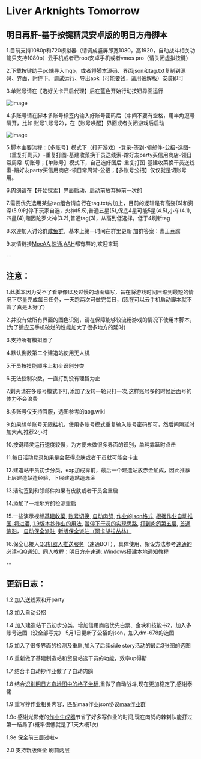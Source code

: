 # Liver Arknights Tomorrow
## 明日再肝-基于按键精灵安卓版的明日方舟脚本

1.目前支持1080p和720模拟器（请调成竖屏即宽1080，高1920，自动战斗相关功能只支持1080p）云手机或者已root安卓手机或者vmos pro（请关闭虚拟按键）

2.下载按键助手pc端导入mqb，或者将脚本源码、界面json和tag.txt复制到源码、界面、附件下。调试运行、导出apk（可能要钱，请用破解版）安装即可

3.单账号请在【选好关卡开启代理】后在蓝色开始行动按钮界面运行

![image](https://github.com/Lancarus/a-mobile-anjian-script-for-arknight/blob/master/img/1.png)

4.多账号请在脚本多账号标签内输入好账号密码后（中间不要有空格，用半角逗号隔开，比如  账号1,账号2），在【账号唤醒】界面或者关闭游戏后启动

![image](https://github.com/Lancarus/a-mobile-anjian-script-for-arknight/blob/master/img/2.png)

5.脚本主要流程：【多账号】模式下（打开游戏）-登录-签到-领邮件-公招-选图-（重复打剿灭）-重复打图-基建收菜换干员送线索-蹭好友party买信用商店-领日常周常-切账号；【单账号】模式下，自己选好图后-重复打图-基建收菜换干员送线索-蹭好友party买信用商店-领日常周常-公招；【多账号公招】仅仅就是切账号用。

6.肉鸽请在【开始探索】界面启动，启动前放弃掉前一次的

7.需要优先选用某些tag组合请自行在tag.txt内加上，目前的逻辑是有高姿(6)和资深(5.9)时停下玩家自选，火神(5.5),普通五星(5),保底4星可能5星(4.5),小车(4.1),四星(4),赌因陀罗火神(3.2),普通tag(3)，从高到低选择，低于4刷新tag

8.欢迎加入讨论群[咸鱼群](https://jq.qq.com/?_wv=1027&k=nqIXrYCR)，基本上第一时间在群里更新 加群答案：素王豆腐

9.友情链接[MoeAA](https://github.com/MistEO/MeoAssistantArknights),[速通](https://github.com/tkkcc/arknights),[AAH](https://github.com/ninthDevilHAUNSTER/ArknightsAutoHelper)都有群的,欢迎来玩

--

## 注意：

1.此脚本因为受不了看录像以及过慢的动画编写，旨在将游戏时间压缩到最短的情况下尽量完成每日任务，一天跑两次可做完每日，(现在可以云手机启动脚本就不管了真是太好了)

2.并没有做所有界面的图色识别，请在保障能够较流畅游戏的情况下使用本脚本，(为了适应云手机破烂的性能加大了很多地方的延时)

3.支持所有模拟器了

4.默认倒数第二个建造站使用无人机

5.干员按技能顺序上初步识别分类

6.无法控制次数，一直打到没有理智为止

7.剿灭请在多账号模式下打,添加了没转一轮只打一次,这样账号多的时候后面号的体力不会浪费

8.多账号仅支持官服，选图参考的aog.wiki

9.如果想单账号无限挂机，使用多账号模式重复输入账号密码即可，然后间隔延时加大点,推荐2小时

10.按键精灵运行速度较慢，为方便未做很多界面的识别，单纯靠延时点击

11.每日活动登录如果是会获得皮肤或者干员就可能会卡主

12.建造站干员初步分类，exp加成靠前，最后一个建造站放赤金加成，因此推荐上层建造站造经验，下层建造站造赤金

13.活动签到和领邮件如果有皮肤或者干员会重启

14.添加了一堆地方的检测重启

15.一些演示视频[基建收菜](https://www.bilibili.com/video/BV1vQ4y1e7Tq/), [账号切换](https://www.bilibili.com/video/BV12Z4y1Q7Vo), [自动肉鸽](https://www.bilibili.com/video/BV1tR4y1g7b3/), [作业的json格式](https://www.bilibili.com/video/BV1334y1q7io), [根据作业自动推图-将进酒](https://www.bilibili.com/video/BV1Wa411m7s1/), [1.9版本抄作业的用法](https://www.bilibili.com/video/BV1K3411G7EU), [暂停下干员的实现思路](https://www.bilibili.com/video/BV1PA4y1o7Fb), [打到肉鸽第五层](https://www.bilibili.com/video/BV1iS4y1p7Y9), [首通傀影](https://www.bilibili.com/video/BV1xv4y1u74Z)， [自动保全派驻](https://www.bilibili.com/video/BV1Ca411n77p), [新版保全派驻（阿卡胡拉丛林）](https://www.bilibili.com/video/BV1QG411P75n)

16.保全已接入[QQ机器人推送服务](https://github.com/tkkcc/qqimagedeliver)（速通BOT），具体使用、架设方法参考[速通的必读-QQ通知](https://arklights.pages.dev/guide.html#qq%E9%80%9A%E7%9F%A5)、同人教程：[明日方舟速通: Windows搭建本地通知教程](https://shimo.im/docs/KrkEVQYpXdi4XEAJ)

--

## 更新日志：

1.2 加入送线索和开party

1.3 加入自动公招

1.4 加入建造站干员初步分类，增加信用商店优先白票、金块和技能书2，加入多账号选图（没全部写完）
    5月1日更新了公招的json，加入dm-678的选图

1.5 加入了很多界面的检测及重启,加入了后续side story活动的最后3张图的选图

1.6 重新做了基建制造站和贸易站选干员的功能，效率up得斯

1.7 结合半自动抄作业做了了自动肉鸽

1.8 结合[识别明日方舟地图中的格子坐标](https://github.com/yuanyan3060/Arknights-Tile-Pos),重做了自动战斗,现在更加稳定了,感谢泰佬

1.9 重写抄作业相关内容，匹配maa作业json协议[maa作业群](https://jq.qq.com/?_wv=1027&k=3txx0L8p)

1.9c 感谢光影佬的[作业生成器](https://github.com/MaaAssistantArknights/MaaCopilotDesigner)节省了好多写作业的时间,现在肉鸽的棘刺队能打过第一结局了(概率很低就是了1天大概1次)

1.9e 保全前三层过啦~

2.0 支持新版保全 刷前两层

